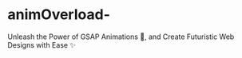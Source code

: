 # animOverload-
Unleash the Power of GSAP Animations 🚀, and Create Futuristic Web Designs with Ease ✨
